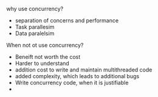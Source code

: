 why use concurrency?
* separation of concerns and performance
* Task parallesim
* Data paralelsim

When not ot use concurrency?
* Beneift not worth the cost
* Harder to understand
* addition cost to write and maintain multithreaded code
* added complexity, which leads to additional bugs
* Write concurrency code, when it is justifiable 
* 